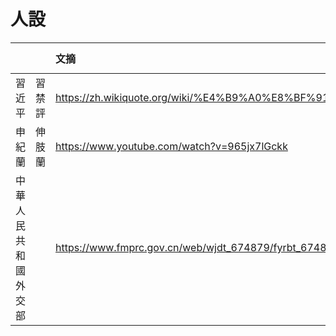 # 人設
|||文摘|2d Cartoon|3d Video|
|:-|:-|:-|:-|:-|
|習近平|習禁評|https://zh.wikiquote.org/wiki/%E4%B9%A0%E8%BF%91%E5%B9%B3||https://www.youtube.com/channel/UCeOivkMKFL_MEZzVluaetKA/videos|
|申紀蘭|伸肢蘭|https://www.youtube.com/watch?v=965jx7lGckk|
|中華人民共和國外交部||https://www.fmprc.gov.cn/web/wjdt_674879/fyrbt_674889/|
